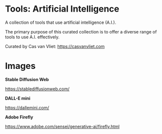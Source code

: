 # Tools: Artificial Intelligence

A collection of tools that use artificial intelligence (A.I.).

The primary purpose of this curated collection is to offer a diverse range of tools to use A.I. effectively.

Curated by Cas van Vliet: https://casvanvliet.com

# Images

**Stable Diffusion Web**

https://stablediffusionweb.com/

**DALL-E mini**

https://dallemini.com/

**Adobe Firefly**

https://www.adobe.com/sensei/generative-ai/firefly.html

